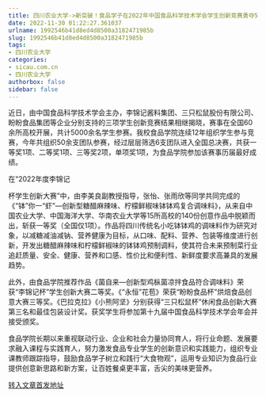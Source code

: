 ```yaml
---
title: 四川农业大学->新突破！食品学子在2022年中国食品科学技术学会学生创新竞赛勇夺5项创新奖 | sicau.com.cn
date: 2022-11-30 01:22:27.361037
urlname: 1992546b41d8ed4d8500a3182471985b
slug: 1992546b41d8ed4d8500a3182471985b
tags: 
- 四川农业大学
categories:
- sicau.com.cn
- 四川农业大学
authorbox: false
sidebar: false
---
```

近日，由中国食品科学技术学会主办，李锦记酱料集团、三只松鼠股份有限公司、盼盼食品集团等企业分别支持的三项学生创新竞赛结果相继揭晓，赛事在全国60余所高校开展，共计5000余名学生参赛。我校食品学院连续12年组织学生参与竞赛，今年共组织50余支团队参赛，经过层层筛选6支团队进入全国总决赛，共获一等奖1项、二等奖1项、三等奖2项，单项奖1项，为食品学院参加该赛事历届最好成绩。

在“2022年度李锦记
<!--more-->
杯学生创新大赛”中，由李美良副教授指导，张怡、张雨欣等同学共同完成的《“钵”你一“虾”—创新型糖醋麻辣味、柠檬鲜椒味钵钵鸡复合调味料》，从来自中国农业大学、中国海洋大学、华南农业大学等15所高校的140份创意作品中脱颖而出，斩获一等奖（全国仅1项）。作品将四川传统名小吃钵钵鸡的调味料作为研究对象，以减糖减油减钠、营养健康为目标，从口味、配料、营养、包装等维度进行创新，开发出糖醋麻辣味和柠檬鲜椒味的钵钵鸡预制调料，使其符合未来预制菜行业追赶质量、安全、健康、营养和口感、性价比和便利性、新鲜度要求高兼具的发展趋势。

此外，由食品学院推荐作品《菌自来—创新型鸡枞菌凉拌食品符合调味料》荣获“李锦记杯”学生创新大赛二等奖。《“永恒”花苞》荣获“盼盼食品杯”烘焙食品创意大赛三等奖。《巴拉克拉》《小熊阿坚》分别获得“三只松鼠杯”休闲食品创新大赛第三名和最佳包装设计奖。获奖学生将参加第十九届中国食品科学技术学会年会并接受颁奖。

食品学院长期以来重视联动行业、企业和社会力量协同育人，将行业命题、发展要求融入课程与实践育人，努力激发食品专业学生的创新意识和实践能力，组织专业课教师跟踪指导，鼓励食品学子树立和践行“大食物观”，运用专业知识为食品行业提供创意新思路和新方案，让百姓餐桌更丰富，舌尖的美味更营养。



[转入文章首发地址](https://news.sicau.edu.cn/info/1078/70395.htm)